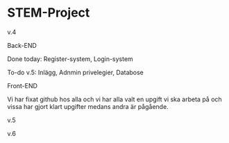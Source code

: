 # STEM-Project

v.4

Back-END

Done today: Register-system, Login-system 

To-do v.5: Inlägg, Adnmin privelegier, Databose





Front-END

Vi har fixat github hos alla och vi har alla valt en upgift vi ska arbeta på och vissa har gjort klart upgifter medans andra är pågående. 


v.5



v.6

